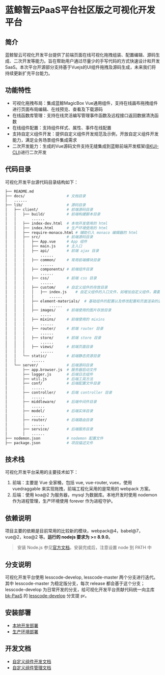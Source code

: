 # 蓝鲸智云PaaS平台社区版之可视化开发平台

## 简介
蓝鲸智云可视化开发平台提供了前端页面在线可视化拖拽组装、配置编辑、源码生成、二次开发等能力。旨在帮助用户通过尽量少的手写代码的方式快速设计和开发SaaS。本次平台开源部分支持基于Vuejs的UI组件拖拽及源码生成，未来我们将持续更新扩充平台能力。

## 功能特性
- 可视化拖拽布局：集成蓝鲸MagicBox Vue通用组件，支持在线画布拖拽组件进行页面布局编辑、在线预览、查看及下载源码
- 在线函数库管理：支持在线灵活编写管理事件函数及远程接口返回数据清洗函数
- 在线组件配置：支持组件样式、属性、事件在线配置
- 支持自定义组件开发：提供自定义组件开发规范及示例，开放自定义组件开发能力，满足业务场景组件集成需求
- 二次开发能力：生成的Vue源码文件支持无缝集成到蓝鲸前端开发框架([BKUI-CLI](https://bk.tencent.com/docs/document/5.1/19/583))进行二次开发

## 代码目录

可视化开发平台源代码目录结构如下：

```bash
├── README.md
├── docs/                   # 文档目录
│   ......
├── lib/                    # 源码目录
│   ├── client/             # 前端源码目录
│   │   ├── build/          # 前端构建脚本目录
│   │       ......
│   │   ├── index-dev.html  # 本地开发使用的 html
│   │   ├── index.html      # 生产环境使用的 html
│   │   ├── require-monaco.html # 辅助引入 monaco 编辑器的 html
│   │   ├── src/            # 前端源码目录
│   │   │   ├── App.vue     # App 组件
│   │   │   ├── main.js     # 主入口
│   │   │   ├── api/        # 前端 ajax 目录
│   │   │       ......
│   │   │   ├── common/     # 常用前端模块目录
│   │   │       ......
│   │   │   ├── components/ # 前端组件目录
│   │   │       ......
│   │   │   ├── css/        # 前端 css 目录
│   │   │       ......
│   │   │   ├── custom/     # 自定义组件的存放目录
│   │   │   │   ├── index.js    # 自定义组件的入口文件，如增加自定义组件，需要在此文件中注册
│   │   │   │       ......
│   │   │   ├── element-materials/  # 基础组件的配置以及修改配置和页面渲染的逻辑
│   │   │   │       ......
│   │   │   ├── images/     # 前端使用的图片存放目录
│   │   │       .....
│   │   │   ├── mixins/     # 前端使用的 mixins
│   │   │       ......
│   │   │   ├── router/     # 前端 router 目录
│   │   │       ......
│   │   │   ├── store/      # 前端 store 目录
│   │   │       ......
│   │   │   ├── views/      # 前端页面目录
│   │   │       ......
│   │   └── static/         # 前端静态资源目录
│   │       ......
│   └── server/             # 后端源码目录
│       ├── app.browser.js  # 服务器启动文件
│       ├── logger.js       # 后端日志组件
│       ├── util.js         # 后端工具方法
│       ├── conf/           # 后端配置文件目录
│       │   ......
│       ├── controller/     # 后端 controller 目录
│       │   ......
│       ├── middleware/     # 后端中间件目录
│       │   ......
│       ├── model/          # 后端实体目录
│       │   ......
│       ├── router/         # 后端路由目录
│       │   ......
│       ├── service/        # 后端服务目录
│       │   ......
├── nodemon.json            # nodemon 配置文件
├── package.json            # 项目描述文件
```

## 技术栈

可视化开发平台采用的主要技术如下：

1. 前端：主要是 Vue 全家桶，包括 vue, vue-router, vuex，使用 vuedraggable 来实现拖拽，前端工程化采用的是常用的 webpack 方案。
2. 后端：使用 koa@2 为服务器，mysql 为数据库。本地开发时使用 nodemon 作为进程管理，生产环境使用 forever 作为进程守护。

## 依赖说明

项目主要的依赖是目前常用的比较新的模块，webpack@4，babel@7，vue@2，koa@2 等。**运行的 nodejs 要求为 >= 8.9.0**。

> 安装 Node.js 参见[官方文档](https://nodejs.org/)。安装完成后，注意设置 node 到 PATH 中

## 分支说明
可视化开发平台使用 lesscode-develop, lesscode-master 两个分支进行迭代。其中 lesscode-master 为稳定版分支，每次 release 都会基于这个分支；lesscode-develop 为日常开发的分支，给可视化开发平台贡献代码统一向主库 [bk-PaaS](https://github.com/Tencent/bk-PaaS) 的  [lesscode-develop](https://github.com/Tencent/bk-PaaS/tree/lesscode-develop) 分支提 pr。

## 安装部署
- [本地开发部署](./docs/install/dev_install.md)
- [生产环境部署](./docs/install/prod_install.md)

## 开发文档
- [自定义组件开发文档](./docs/develop/dev_com.md)
- [自定义组件管理文档](./docs/develop/release_com.md)
